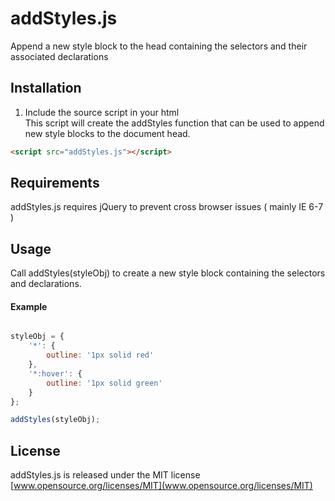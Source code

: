 # addStyles.js
Append a new style block to the head containing the selectors and their associated declarations <br>

## Installation
1. Include the source script in your html <br>
This script will create the addStyles function that can be used to append new style blocks to the document head.
```html
<script src="addStyles.js"></script>
```

## Requirements
addStyles.js requires jQuery to prevent cross browser issues ( mainly IE 6-7 )

## Usage
Call addStyles(styleObj) to create a new style block containing the selectors and declarations. <br>
   
#### Example
```js

styleObj = {
    '*': {
        outline: '1px solid red'
    },
    '*:hover': {
        outline: '1px solid green'
    }
};

addStyles(styleObj);

```

## License 
addStyles.js is released under the MIT license <br>
[www.opensource.org/licenses/MIT](www.opensource.org/licenses/MIT)
